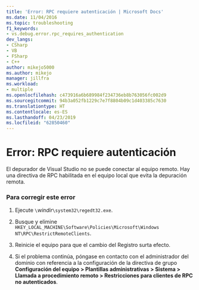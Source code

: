 ```yaml
---
title: 'Error: RPC requiere autenticación | Microsoft Docs'
ms.date: 11/04/2016
ms.topic: troubleshooting
f1_keywords:
- vs.debug.error.rpc_requires_authentication
dev_langs:
- CSharp
- VB
- FSharp
- C++
author: mikejo5000
ms.author: mikejo
manager: jillfra
ms.workload:
- multiple
ms.openlocfilehash: c473916a6b689984f234736eb8b763056fc002d9
ms.sourcegitcommit: 94b3a052fb1229c7e7f8804b09c1d403385c7630
ms.translationtype: HT
ms.contentlocale: es-ES
ms.lasthandoff: 04/23/2019
ms.locfileid: "62850460"
---
```

# <a name="error-rpc-requires-authentication"></a>Error: RPC requiere autenticación
El depurador de Visual Studio no se puede conectar al equipo remoto. Hay una directiva de RPC habilitada en el equipo local que evita la depuración remota.

### <a name="to-correct-this-error"></a>Para corregir este error

1. Ejecute `\`*windir*`\system32\regedt32.exe`.

2. Busque y elimine `HKEY_LOCAL_MACHINE\Software\Policies\Microsoft\Windows NT\RPC\RestrictRemoteClients`.

3. Reinicie el equipo para que el cambio del Registro surta efecto.

4. Si el problema continúa, póngase en contacto con el administrador del dominio con referencia a la configuración de la directiva de grupo **Configuración del equipo > Plantillas administrativas > Sistema > Llamada a procedimiento remoto > Restricciones para clientes de RPC no autenticados**.